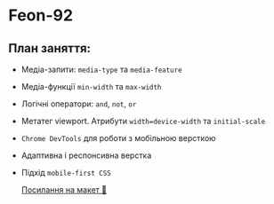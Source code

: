# Feon-92

## План заняття:

- Медіа-запити: `media-type` та `media-feature`
- Медіа-функції `min-width` та `max-width`
- Логічні оператори: `and`, `not`, `or`
- Метатег viewport. Атрибути `width=device-width` та `initial-scale`
- `Chrome DevTools` для роботи з мобільною версткою
- Адаптивна і респонсивна верстка
- Підхід `mobile-first CSS`

  [Посилання на макет 🎨](https://www.figma.com/file/qafvJfFfzJ8q01mwfTbcoz/Simply-Chocolate?type=design&node-id=0%3A1&t=Wme42fko9KxtYKEf-1)
